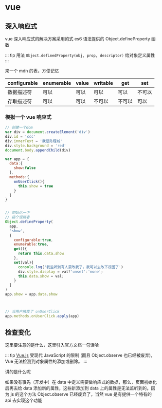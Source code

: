 # vue

## 深入响应式

vue 深入响应式的解决方案采用的式 es6 语法提供的 Object.defineProperty 函数

::: tip 用法
`Object.definedProperty(obj, prop, descriptor)` 给对象定义属性
:::

来一个 mdn 的表，方便记忆

|configurable|	enumerable|	value|	writable|	get|	set|
|--|--|--|--|--|--|
|数据描述符| 可以| 可以| 可以| 可以| 不可以| 不可以|
|存取描述符| 可以| 可以| 不可以| 不可以| 可以| 可以|


### 模拟一个 vue 响应式
```js
// 创建一个dom
var div = document.createElement('div')
div.id = 'ccc'
div.innerText = '我是陈程城'
div.style.background = 'red'
document.body.appendChild(div)

var app = {
  data:{
    show:false
  },
  methods:{
    onUserClick(){
      this.show = true
    }
  }
}


// 初始化一下
// 搞个观察者
Object.defineProperty(
  app,
  'show',
  {
    configurable:true,
    enumerable:true,
    get(){
      return this.data.show
    },
    set(val){
      console.log('我监听到有人要改我了，我可以去改下视图了')
      div.style.display = val?'unset':'none';
      this.data.show = val;
    }
  }
)
app.show = app.data.show



// 当用户触发了 onUserClick
app.methods.onUserClick.apply(app)
```

## 检查变化

这里要注意的是什么，这里引入官方文档一句话哈

::: tip [Vue.js](https://cn.vuejs.org/v2/guide/reactivity.html)
受现代 JavaScript 的限制 (而且 Object.observe 也已经被废弃)，Vue 无法检测到对象属性的添加或删除。
:::

讲的是什么呢

如果没有事先（开发中）在 data 中定义需要做响应式的数据，那么，页面初始化后再去给 data 添加新的属性，这些新添加到 data 上的属性是无法监听到的，因为 js 的这个方法 Object.observe 已经废弃了，当然 vue 是有提供一个特有的 api 去实现这个功能